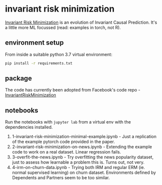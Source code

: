 # invariant risk minimization

[Invariant Risk Minimization](https://arxiv.org/abs/1907.02893) is an evolution of Invariant Causal Prediction.
It's a little more ML focussed (read: examples in torch, not R).

## environment setup

From inside a suitable python 3.7 virtual environment:

```bash
pip install -r requirements.txt
```

## package

The code has currently been adopted from Facebook's code repo - [InvariantRiskMinimization](https://github.com/facebookresearch/InvariantRiskMinimization)

## notebooks

Run the notebooks with `jupyter lab` from a virtual env with the dependencies installed.

1. 1-invariant-risk-minimization-minimal-example.ipynb - Just a replication of the example pytorch code provided in the paper.
2. 2-invariant-risk-minimization-on-news.ipynb - Extending the example code to work on a real dataset. Linear regression fails.
3. 3-overfit-the-news.ipynb - Try overfitting the news popularity dataset, just to assess how learnable a problem this is. Turns out, not very.
4. 4-irm-on-churn-data.ipynb - Trying both IRM and regular ERM (ie. normal supervised learning) on churn dataset. Environments defined by Dependents and Partners seem to be too similar.
